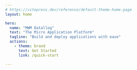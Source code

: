 ```yaml
---
# https://vitepress.dev/reference/default-theme-home-page
layout: home

hero:
  name: "MWM Datallog"
  text: "The Micro Application Platform"
  tagline: "Build and deploy applications with ease"
  actions:
    - theme: brand
      text: Get Started
      link: /quick-start

---
```


